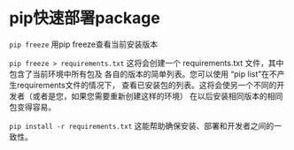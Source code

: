 
# pip快速部署package



`pip freeze`
用pip freeze查看当前安装版本

`pip freeze > requirements.txt`
这将会创建一个 requirements.txt 文件，其中包含了当前环境中所有包及 各自的版本的简单列表。您可以使用 “pip list”在不产生requirements文件的情况下， 查看已安装包的列表。这将会使另一个不同的开发者（或者是您，如果您需要重新创建这样的环境） 在以后安装相同版本的相同包变得容易。

`pip install -r requirements.txt`
这能帮助确保安装、部署和开发者之间的一致性。
